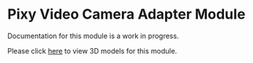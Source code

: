 # Pixy Video Camera Adapter Module
Documentation for this module is a work in progress.

Please click [here](models) to view 3D models for this module.
